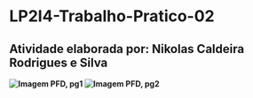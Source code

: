 # LP2I4-Trabalho-Pratico-02
## Atividade elaborada por: <b>Nikolas Caldeira Rodrigues e Silva
![Imagem PFD, pg1](https://github.com/NikolasCaldeira/LP2I4-Trabalho-Pratico-02/blob/main/LP2I4_TP_02_P%C3%A1gina_1.jpg)
![Imagem PFD, pg2](https://github.com/NikolasCaldeira/LP2I4-Trabalho-Pratico-02/blob/main/LP2I4_TP_02_P%C3%A1gina_2.jpg)
